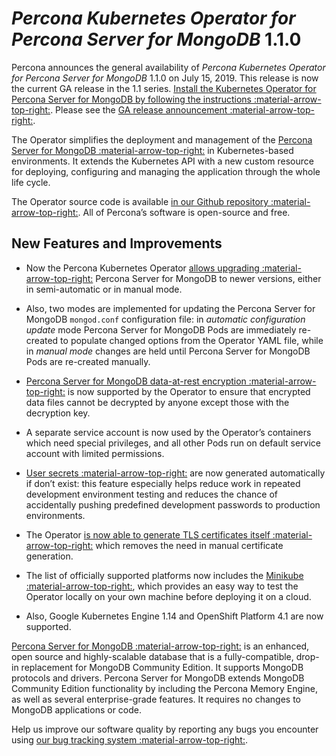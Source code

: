 # *Percona Kubernetes Operator for Percona Server for MongoDB* 1.1.0

Percona announces the general availability of *Percona Kubernetes Operator for Percona Server for MongoDB* 1.1.0 on July 15, 2019. This release is now the current GA release in the 1.1 series. [Install the Kubernetes Operator for Percona Server for MongoDB by following the instructions :material-arrow-top-right:](https://www.percona.com/doc/kubernetes-operator-for-psmongodb/kubernetes.html). Please see the [GA release announcement :material-arrow-top-right:](https://www.percona.com/blog/2019/05/29/percona-kubernetes-operators/).

The Operator simplifies the deployment and management of the [Percona Server for MongoDB :material-arrow-top-right:](https://www.percona.com/software/mongo-database/percona-server-for-mongodb) in Kubernetes-based environments. It extends the Kubernetes API with a new custom resource for deploying, configuring and managing the application through the whole life cycle.

The Operator source code is available [in our Github repository :material-arrow-top-right:](https://github.com/percona/percona-server-mongodb-operator). All of Percona’s software is open-source and free.

## New Features and Improvements


* Now the Percona Kubernetes Operator [allows upgrading :material-arrow-top-right:](https://www.percona.com/doc/kubernetes-operator-for-psmongodb/update.html) Percona Server for MongoDB to newer versions, either in semi-automatic or in manual mode.


* Also, two modes are implemented for updating the Percona Server for MongoDB `mongod.conf` configuration file: in *automatic configuration update* mode Percona Server for MongoDB Pods are immediately re-created to populate changed options from the Operator YAML file, while in *manual mode* changes are held until Percona Server for MongoDB Pods are re-created manually.


* [Percona Server for MongoDB data-at-rest encryption :material-arrow-top-right:](https://www.percona.com/doc/percona-server-for-mongodb/LATEST/data_at_rest_encryption.html) is now supported by the Operator to ensure that encrypted data files cannot be decrypted by anyone except those with the decryption key.


* A separate service account is now used by the Operator’s containers which need special privileges, and all other Pods run on default service account with limited permissions.


* [User secrets :material-arrow-top-right:](https://www.percona.com/doc/kubernetes-operator-for-psmongodb/users.html) are now generated automatically if don’t exist: this feature especially helps reduce work in repeated development environment testing and reduces the chance of accidentally pushing predefined development passwords to production environments.


* The Operator [is now able to generate TLS certificates itself :material-arrow-top-right:](https://www.percona.com/doc/kubernetes-operator-for-psmongodb/TLS.html) which removes the need in manual certificate generation.


* The list of officially supported platforms now includes the [Minikube :material-arrow-top-right:](https://www.percona.com/doc/kubernetes-operator-for-psmongodb/minikube.html), which provides an easy way to test the Operator locally on your own machine before deploying it on a cloud.


* Also, Google Kubernetes Engine 1.14 and OpenShift Platform 4.1 are now supported.

[Percona Server for MongoDB :material-arrow-top-right:](https://www.percona.com/software/mongo-database/percona-server-for-mongodb) is an enhanced, open source and highly-scalable database that is a fully-compatible, drop-in replacement for MongoDB Community Edition. It supports MongoDB protocols and drivers. Percona Server for MongoDB extends MongoDB Community Edition functionality by including the Percona Memory Engine, as well as several enterprise-grade features. It requires no changes to MongoDB applications or code.

Help us improve our software quality by reporting any bugs you encounter using [our bug tracking system :material-arrow-top-right:](https://jira.percona.com/secure/Dashboard.jspa).
